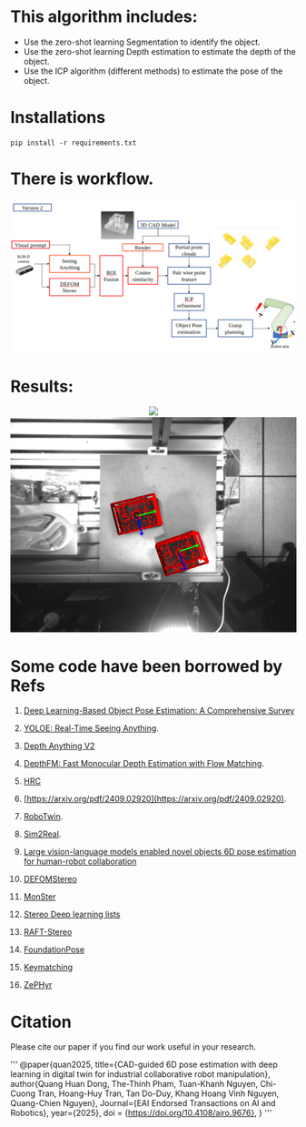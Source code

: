 # This algorithm includes:
- Use the zero-shot learning Segmentation to identify the object. 
- Use the zero-shot learning Depth estimation to estimate the depth of the object.
- Use the ICP algorithm (different methods) to estimate the pose of the object.

# Installations
```
pip install -r requirements.txt
```

# There is workflow.

<center>
<img src='Assets/Algorithm_v2.gif'>
</center>

# Results:
<center>
<img src='Assets/demo.gif'>
</center>

<center>
<img src='Pose_results/result.gif'>
</center>

# Some code have been borrowed by Refs

1. [Deep Learning-Based Object Pose Estimation: A Comprehensive Survey](https://github.com/CNJianLiu/Awesome-Object-Pose-Estimation)

2. [YOLOE: Real-Time Seeing Anything](https://arxiv.org/abs/2503.07465).

3. [Depth Anything V2](https://openaccess.thecvf.com/content/CVPR2024/papers/Yang_Depth_Anything_Unleashing_the_Power_of_Large-Scale_Unlabeled_Data_CVPR_2024_paper.pdf)

4. [DepthFM: Fast Monocular Depth Estimation with Flow Matching](https://github.com/CompVis/depth-fm/tree/main).

5. [HRC](https://github.com/WanqingXia/HRC_DetAnyPose)

6. [https://arxiv.org/pdf/2409.02920](https://arxiv.org/pdf/2409.02920).

7. [RoboTwin](https://github.com/TianxingChen/RoboTwin?tab=readme-ov-file).

8. [Sim2Real](https://arxiv.org/pdf/2409.10784).
9. [Large vision-language models enabled novel objects 6D pose estimation for human-robot collaboration](https://download.ssrn.com/rcim/4ed6743f-372b-4878-8dec-c397fbf38289-meca.pdf?response-content-disposition=inline&X-Amz-Security-Token=IQoJb3JpZ2luX2VjEOX%2F%2F%2F%2F%2F%2F%2F%2F%2F%2FwEaCXVzLWVhc3QtMSJGMEQCIFgU4sR7xTfKf0nLANznsOQvtAzPCjdppRVQIZohDFPPAiAFGrTapm8cNCqfeQ5Nw8aD8HIlXsPAN7RInuPnWURipCq%2BBQg%2BEAQaDDMwODQ3NTMwMTI1NyIM%2Fgrh%2BJvu%2FB80hblIKpsFmPaxh10YJam12%2FF4oJfoc9WySMrRoaDhabimnxuIBpkwBGOrdGeb6yEWvgBdMaYOP5scq9ejUmQbWSZ%2BPDpuXxtZBYKk5Z2H8VzyWQHDocK2wgfxdP7HGTIX%2Fwdt44wISvlF5sMp1xLseXOaVD59uUBKey1UZHy0nS%2BmNdoYKGsVX7sN9%2F1uQd6BADRSBfspvJrsH9E1AKPN5AWzdgt7TD8X%2FUXg49LOWGw7khLGrdLE%2F4H8UqDIzE28m3%2BRMbcVsMa%2FTTZrVfArSHE%2FXmoyM5d%2BvQNgFQOMDbuTgPBY6%2FveGE%2BGzahp%2FGBuoITy2aG6r%2FFKQe8EBlhkLCLT4XEvAfQ1q6s%2BliSiq0wWAE6%2BkFmKPxam5YLkAMLvvnjIOd542oy%2FPWQlMUecpCAtPZdr8sfQ4XT%2FTcCUpKMYhXrbkQPN7jC9P83eWoS42IWJfcLE6iPNsfDOqORcaEBjZPj0gsfos%2BJ0TQCcH6zhN3i9s%2FqDMUi0AA0VOt5cVqT3T7Dr7dYatGVfHe3NRlKbVWw7T68XoedvUWS%2FBAOhP31r4fjxv7tWZ2Shq5yxB1CGNrEBYmGIAzGs7FNnMyBympkDt0g1A8kst2muOuR8kaprHl03IxR6L%2FJRyPeDLUA0SR70OX5Jf%2FwF26ylwERNXid%2BmCuNfhaambUQQ17lfvw%2BBbWvmfTvjh3%2FgXa2ntVHz1bE95Mj3F%2BXZMr3MIGMweRNJRoO9UNRD0dSeYEla6lpi9R1v0C0IginWj11sQ4B%2F%2FuUlWY27QfBqFnpXr0aUhsbmCrVT3nRi4YzjyBOvieC1E37Szkq2q2HZBHfTCmP30aOy9gwGn0Tiu1T7bwcWOBIj%2FWUo21axTGwPu6jkRH%2BJ2I3aZD1pM2AcLXWpzCkyd6%2BBjqyATxLx74qgISJej%2BlEdL4REjFCkw6CJgM87S1n5D56bN7gGS4rWuLUWh6U2Nbv4BY0e1D3QzPQtWEAnjLGNrKnjjkDL%2BVQHo90GMh4xrzfmMcdx7ujIzvRwkgbEBpbaStfHaTW%2BxAF8aZvV1UEiEy4Zf9BSCilViZhxhQBTWqxBY8xGe17cBaD7TJos1hxJ3%2F%2B69v6xRtwFZKk4ph71KYYdlIUSEoKncM%2FWBK9uHktbmd464%3D&X-Amz-Algorithm=AWS4-HMAC-SHA256&X-Amz-Date=20250317T045541Z&X-Amz-SignedHeaders=host&X-Amz-Expires=300&X-Amz-Credential=ASIAUPUUPRWEQ7IONRX2%2F20250317%2Fus-east-1%2Fs3%2Faws4_request&X-Amz-Signature=40da81106ade831a4b082eadbfebb79271a4e6966bb95ed1890dae15e4c6e497&abstractId=5042919) 

10. [DEFOMStereo](https://github.com/Insta360-Research-Team/DEFOM-Stereo)

11. [MonSter](https://github.com/Junda24/MonSter/tree/main)

12. [Stereo Deep learning lists](https://www.cvlibs.net/datasets/kitti/eval_scene_flow.php?benchmark=stereo)

12. [RAFT-Stereo](https://github.com/princeton-vl/RAFT-Stereo)

13. [FoundationPose](https://github.com/NVlabs/FoundationPose)

14. [Keymatching](https://github.com/fhagelskjaer/keymatchnet)

15. [ZePHyr](https://github.com/r-pad/zephyr)

# Citation

Please cite our paper if you find our work useful in your research.

'''
@paper{quan2025,
  title={CAD-guided 6D pose estimation with deep learning in digital twin for industrial collaborative robot manipulation},
  author{Quang Huan Dong, The-Thinh Pham, Tuan-Khanh Nguyen, Chi-Cuong Tran, Hoang-Huy Tran, Tan Do-Duy, Khang Hoang Vinh Nguyen, Quang-Chien Nguyen},
  Journal={EAI Endorsed Transactions on AI and Robotics},
  year={2025},
  doi = {https://doi.org/10.4108/airo.9676},
}
'''




